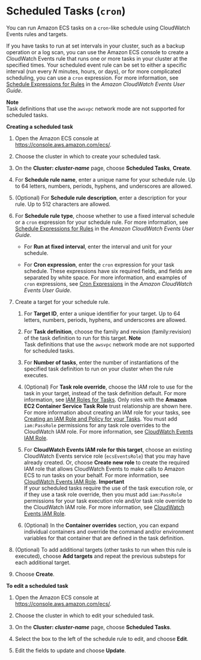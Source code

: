 # Scheduled Tasks \(`cron`\)<a name="scheduled_tasks"></a>

You can run Amazon ECS tasks on a `cron`\-like schedule using CloudWatch Events rules and targets\.

If you have tasks to run at set intervals in your cluster, such as a backup operation or a log scan, you can use the Amazon ECS console to create a CloudWatch Events rule that runs one or more tasks in your cluster at the specified times\. Your scheduled event rule can be set to either a specific interval \(run every *N* minutes, hours, or days\), or for more complicated scheduling, you can use a `cron` expression\. For more information, see [Schedule Expressions for Rules](http://docs.aws.amazon.com/AmazonCloudWatch/latest/events/ScheduledEvents.html) in the *Amazon CloudWatch Events User Guide*\.

**Note**  
Task definitions that use the `awsvpc` network mode are not supported for scheduled tasks\.

**Creating a scheduled task**

1. Open the Amazon ECS console at [https://console\.aws\.amazon\.com/ecs/](https://console.aws.amazon.com/ecs/)\.

1. Choose the cluster in which to create your scheduled task\.

1. On the **Cluster: *cluster\-name*** page, choose **Scheduled Tasks**, **Create**\.

1. For **Schedule rule name**, enter a unique name for your schedule rule\. Up to 64 letters, numbers, periods, hyphens, and underscores are allowed\.

1. \(Optional\) For **Schedule rule description**, enter a description for your rule\. Up to 512 characters are allowed\.

1. For **Schedule rule type**, choose whether to use a fixed interval schedule or a `cron` expression for your schedule rule\. For more information, see [Schedule Expressions for Rules](http://docs.aws.amazon.com/AmazonCloudWatch/latest/events/ScheduledEvents.html) in the *Amazon CloudWatch Events User Guide*\.

   + For **Run at fixed interval**, enter the interval and unit for your schedule\.

   + For **Cron expression**, enter the `cron` expression for your task schedule\. These expressions have six required fields, and fields are separated by white space\. For more information, and examples of `cron` expressions, see [Cron Expressions](http://docs.aws.amazon.com/AmazonCloudWatch/latest/events/ScheduledEvents.html#CronExpressions) in the *Amazon CloudWatch Events User Guide*\.

1. Create a target for your schedule rule\.

   1. For **Target ID**, enter a unique identifier for your target\. Up to 64 letters, numbers, periods, hyphens, and underscores are allowed\.

   1. For **Task definition**, choose the family and revision \(family:revision\) of the task definition to run for this target\.
**Note**  
Task definitions that use the `awsvpc` network mode are not supported for scheduled tasks\.

   1. For **Number of tasks**, enter the number of instantiations of the specified task definition to run on your cluster when the rule executes\.

   1. \(Optional\) For **Task role override**, choose the IAM role to use for the task in your target, instead of the task definition default\. For more information, see [IAM Roles for Tasks](task-iam-roles.md)\. Only roles with the **Amazon EC2 Container Service Task Role** trust relationship are shown here\. For more information about creating an IAM role for your tasks, see [Creating an IAM Role and Policy for your Tasks](task-iam-roles.md#create_task_iam_policy_and_role)\. You must add `iam:PassRole` permissions for any task role overrides to the CloudWatch IAM role\. For more information, see [CloudWatch Events IAM Role](CWE_IAM_role.md)\.

   1. For **CloudWatch Events IAM role for this target**, choose an existing CloudWatch Events service role \(`ecsEventsRole`\) that you may have already created\. Or, choose **Create new role** to create the required IAM role that allows CloudWatch Events to make calls to Amazon ECS to run tasks on your behalf\. For more information, see [CloudWatch Events IAM Role](CWE_IAM_role.md)\.
**Important**  
If your scheduled tasks require the use of the task execution role, or if they use a task role override, then you must add `iam:PassRole` permissions for your task execution role and/or task role override to the CloudWatch IAM role\. For more information, see [CloudWatch Events IAM Role](CWE_IAM_role.md)\.

   1. \(Optional\) In the **Container overrides** section, you can expand individual containers and override the command and/or environment variables for that container that are defined in the task definition\.

1. \(Optional\) To add additional targets \(other tasks to run when this rule is executed\), choose **Add targets** and repeat the previous substeps for each additional target\.

1. Choose **Create**\.

**To edit a scheduled task**

1. Open the Amazon ECS console at [https://console\.aws\.amazon\.com/ecs/](https://console.aws.amazon.com/ecs/)\.

1. Choose the cluster in which to edit your scheduled task\.

1. On the **Cluster: *cluster\-name*** page, choose **Scheduled Tasks**\.

1. Select the box to the left of the schedule rule to edit, and choose **Edit**\.

1. Edit the fields to update and choose **Update**\.